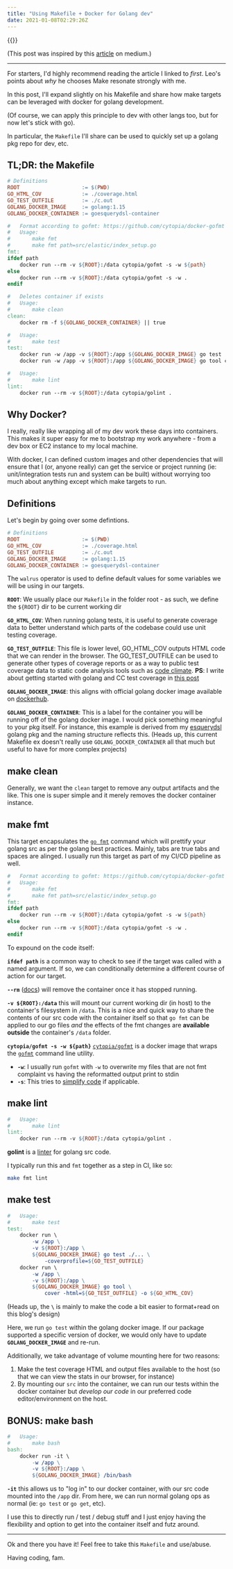 ```yaml
---
title: "Using Makefile + Docker for Golang dev"
date: 2021-01-08T02:29:26Z
---
```


{{<toc>}}

(This post was inspired by this [article](https://leogtzr.medium.com/how-to-use-makefiles-for-your-golang-development-b4c438fe0bdd) on medium.)

---

For starters, I'd highly recommend reading the article I linked to _first_. Leo's points about _why_ he chooses Make resonate strongly with me.

In this post, I'll expand slightly on his Makefile and share how make targets can be leveraged with docker for golang development.

(Of course, we can apply this principle to dev with other langs too, but for now let's stick with go).

In particular, the `Makefile` I'll share can be used to quickly set up a golang pkg repo for dev, etc.

## TL;DR: the **Makefile**

```Makefile
# Definitions
ROOT                    := $(PWD)
GO_HTML_COV             := ./coverage.html
GO_TEST_OUTFILE         := ./c.out
GOLANG_DOCKER_IMAGE     := golang:1.15
GOLANG_DOCKER_CONTAINER := goesquerydsl-container

#   Format according to gofmt: https://github.com/cytopia/docker-gofmt
#   Usage:
#       make fmt
#       make fmt path=src/elastic/index_setup.go
fmt:
ifdef path
	docker run --rm -v ${ROOT}:/data cytopia/gofmt -s -w ${path}
else
	docker run --rm -v ${ROOT}:/data cytopia/gofmt -s -w .
endif

#   Deletes container if exists
#   Usage:
#       make clean
clean:
	docker rm -f ${GOLANG_DOCKER_CONTAINER} || true

#   Usage:
#       make test
test:
	docker run -w /app -v ${ROOT}:/app ${GOLANG_DOCKER_IMAGE} go test ./... -coverprofile=${GO_TEST_OUTFILE}
	docker run -w /app -v ${ROOT}:/app ${GOLANG_DOCKER_IMAGE} go tool cover -html=${GO_TEST_OUTFILE} -o ${GO_HTML_COV}

#   Usage:
#       make lint
lint:
	docker run --rm -v ${ROOT}:/data cytopia/golint .
```

## Why Docker?

I really, really like wrapping all of my dev work these days into containers. This makes it super easy for me to bootstrap my work anywhere - from a dev box or EC2 instance to my local machine.

With docker, I can defined custom images and other dependencies that will ensure that I (or, anyone really) can get the service or project running (ie: unit/integration tests run and system can be built) without worrying too much about anything except which make targets to run.

## Definitions

Let's begin by going over some defintions.

```Makefile
# Definitions
ROOT                    := $(PWD)
GO_HTML_COV             := ./coverage.html
GO_TEST_OUTFILE         := ./c.out
GOLANG_DOCKER_IMAGE     := golang:1.15
GOLANG_DOCKER_CONTAINER := goesquerydsl-container
```

The `walrus` operator is used to define default values for some variables we will be using in our targets.

**`ROOT`**: We usually place our `Makefile` in the folder root - as such, we define the `${ROOT}` dir to be current working dir

**`GO_HTML_COV`**: When running golang tests, it is useful to generate coverage data to better understand which parts of the codebase could use unit testing coverage. 

**`GO_TEST_OUTFILE`**: This file is lower level, GO_HTML_COV outputs HTML code that we can render in the browser. The GO_TEST_OUTFILE can be used to generate other types of coverage reports or as a way to public test coverage data to static code analysis tools such as [code climate](https://codeclimate.com/). **PS**: I write about getting started with golang and CC test coverage in [this post](./posts/integrating-code-climate-w/go-pkgs/)

**`GOLANG_DOCKER_IMAGE`**: this aligns with official golang docker image available on [dockerhub](https://hub.docker.com/_/golang). 

**`GOLANG_DOCKER_CONTAINER`**: This is a label for the container you will be running off of the golang docker image. I would pick something meaningful to your pkg itself. For instance, this example is derived from my [esquerydsl](https://github.com/mottaquikarim/esquerydsl) golang pkg and the naming structure reflects this. (Heads up, this current Makefile ex doesn't really use `GOLANG_DOCKER_CONTAINER` all that much but useful to have for more complex projects)

## make **clean**

Generally, we want the `clean` target to remove any output artifacts and the like. This one is super simple and it merely removes the docker container instance.

## make **fmt**

This target encapsulates the [`go fmt`](https://golang.org/cmd/gofmt/) command which will prettify your golang src as per the golang best practices. Mainly, tabs are true tabs and spaces are alinged. I usually run this target as part of my CI/CD pipeline as well.

```Makefile
#   Format according to gofmt: https://github.com/cytopia/docker-gofmt
#   Usage:
#       make fmt
#       make fmt path=src/elastic/index_setup.go
fmt:
ifdef path
    docker run --rm -v ${ROOT}:/data cytopia/gofmt -s -w ${path}
else
    docker run --rm -v ${ROOT}:/data cytopia/gofmt -s -w .
endif
```

To expound on the code itself:

**`ifdef path`** is a common way to check to see if the target was called with a named argument. If so, we can conditionally determine a different course of action for our target.

**`--rm`** ([docs](https://docs.docker.com/engine/reference/run/#clean-up---rm)) will remove the container once it has stopped running.

**`-v ${ROOT}:/data`** this will mount our current working dir (in host) to the container's filesystem in `/data`. This is a nice and quick way to share the contents of our src code with the container itself so that `go fmt` can be applied to our go files _and_ the effects of the fmt changes are **available outside** the container's `/data` folder.

**`cytopia/gofmt -s -w ${path}`** [`cytopia/gofmt`](https://hub.docker.com/r/cytopia/gofmt/) is a docker image that wraps the [`gofmt`](https://godoc.org/cmd/gofmt) command line utility. 

* **`-w`**: I usually run `gofmt` with `-w` to overwrite my files that are not fmt complaint vs having the reformatted output print to stdin
* **`-s`**: This tries to [simplify code](https://godoc.org/cmd/gofmt#hdr-The_simplify_command) if applicable. 

## make **lint**

```Makefile
#   Usage:
#       make lint
lint:
    docker run --rm -v ${ROOT}:/data cytopia/golint .
```

**golint** is a [linter](https://github.com/golang/lint) for golang src code. 

I typically run this and `fmt` together as a step in CI, like so:

```bash
make fmt lint
```

## make **test**

```Makefile
#   Usage:
#       make test
test:
    docker run \
        -w /app \
        -v ${ROOT}:/app \
        ${GOLANG_DOCKER_IMAGE} go test ./... \
            -coverprofile=${GO_TEST_OUTFILE}
    docker run \
        -w /app \
        -v ${ROOT}:/app \
        ${GOLANG_DOCKER_IMAGE} go tool \
            cover -html=${GO_TEST_OUTFILE} -o ${GO_HTML_COV}
```

(Heads up, the **`\`** is mainly to make the code a bit easier to format+read on this blog's design)

Here, we run `go test` within the golang docker image. If our package supported a specific version of docker, we would only have to update **`GOLANG_DOCKER_IMAGE`** and re-run.

Additionally, we take advantage of volume mounting here for two reasons:

1. Make the test coverage HTML and output files available to the host (so that we can view the stats in our browser, for instance)
2. By mounting our `src` into the container, we can run our tests within the docker container but _develop our code_ in our preferred code editor/environment on the host.


## BONUS: make **bash**

```Makefile
#   Usage:
#       make bash
bash:
    docker run -it \
        -w /app \
        -v ${ROOT}:/app \
        ${GOLANG_DOCKER_IMAGE} /bin/bash
```

**`-it`** this allows us to "log in" to our docker container, with our src code mounted into the `/app` dir. From here, we can run normal golang ops as normal (ie: `go test` or `go get`, etc).

I use this to directly run / test / debug stuff and I just enjoy having the flexibility and option to get into the container itself and futz around.

---

Ok and there you have it! Feel free to take this `Makefile` and use/abuse.

Having coding, fam.  
